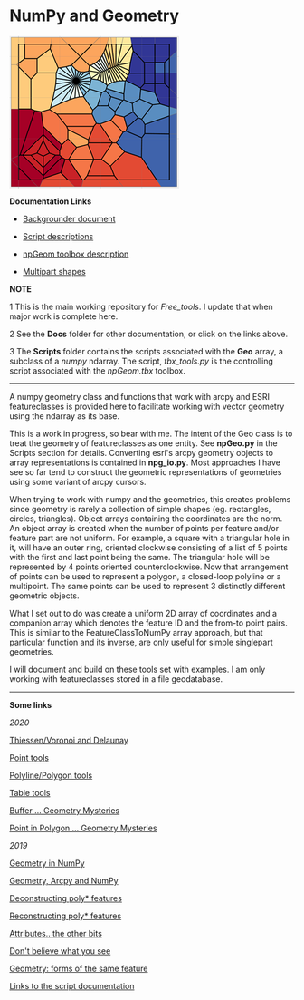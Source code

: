 # NumPy and Geometry

<!--- This is a comment -->
<!--- https://dan-patterson.github.io/numpy_geometry/ -->

<!--- <a href="url"><img src="https://github.com/Dan-Patterson/numpy_geometry/blob/master/images/Voronoi2.png" align="center" height="auto" width="300" ></a> -->
<!--- ![](images/Voronoi2.png) -->
<!--- The line below is a relative reference.  Make sure that the subdir doesn't begin with a / -->
<img src="images/Voronoi2.png" align="center" width="300"/>


**Documentation Links**

* [Backgrounder document](/Docs/Backgrounder.md)

* [Script descriptions](/Scripts/README.md)

* [npGeom toolbox description](/Docs/npGeomTools.md)

* [Multipart shapes](/Docs/Multipart_shapes.md)


**NOTE**

1 This is the main working repository for *Free_tools*.  I update that when major work is complete here.

2 See the **Docs** folder for other documentation, or click on the links above.

3 The **Scripts** folder contains the scripts associated with the **Geo** array, a subclass of a *numpy* ndarray.  The script, *tbx_tools.py* is the controlling script associated with the *npGeom.tbx* toolbox.

----
A numpy geometry class and functions that work with arcpy and ESRI featureclasses is provided here to facilitate working with vector geometry using the ndarray as its base.

This is a work in progress, so bear with me.  The intent of the Geo class is to treat the geometry of featureclasses as one entity.  See **npGeo.py** in the Scripts section for details.  Converting esri's arcpy geometry objects to array representations is contained in **npg_io.py**. Most approaches I have see so far tend to construct the geometric representations of geometries using some variant of arcpy cursors.

When trying to work with numpy and the geometries, this creates problems since geometry is rarely a collection of simple shapes (eg. rectangles, circles, triangles).  Object arrays containing the coordinates are the norm.  An object array is created when the number of points per feature and/or feature part are not uniform.  For example, a square with a triangular hole in it, will have an outer ring, oriented clockwise consisting of a list of 5 points with the first and last point being the same.  The triangular hole will be represented by 4 points oriented counterclockwise.  Now that arrangement of points can be used to represent a polygon, a closed-loop polyline or a multipoint.  The same points can be used to represent 3 distinctly different geometric objects.

What I set out to do was create a uniform 2D array of coordinates and a companion array which denotes the feature ID and the from-to point pairs.  This is similar to the FeatureClassToNumPy array approach, but that particular function and its inverse, are only useful for simple singlepart geometries.

I will document and build on these tools set with examples.  I am only working with featureclasses stored in a file geodatabase.

----
**Some links**

*2020*

[Thiessen/Voronoi and Delaunay](https://community.esri.com/people/danretired/blog/2020/06/16/free-advanced-tools-thiessen-polygons-delaunay-triangulation)

[Point tools](https://community.esri.com/people/danretired/blog/2020/05/15/point-tools-for-pro)

[Polyline/Polygon tools](https://community.esri.com/people/danretired/blog/2020/05/19/polygonpolyline-tools-for-pro)

[Table tools](https://community.esri.com/people/danretired/blog/2020/05/18/free-tools-for-arcgis-pro-table-tools)

[Buffer ... Geometry Mysteries](https://community.esri.com/blogs/dan_patterson/2020/01/27/buffer-geometry-mysteries)

[Point in Polygon ... Geometry Mysteries](https://community.esri.com/blogs/dan_patterson/2020/02/18/point-in-polygon-geometry-mysteries)

*2019*

[Geometry in NumPy](https://community.esri.com/blogs/dan_patterson/2019/03/17/geometry-in-numpy-1)

[Geometry, Arcpy and NumPy](https://community.esri.com/blogs/dan_patterson/2019/04/10/geometry-arcpy-and-numpy-2)

[Deconstructing poly* features](https://community.esri.com/blogs/dan_patterson/2019/04/10/geometry-deconstructing-poly-features-3)

[Reconstructing poly* features](https://community.esri.com/blogs/dan_patterson/2019/04/17/geometry-reconstructing-poly-features-4)

[Attributes.. the other bits](https://community.esri.com/blogs/dan_patterson/2019/04/17/geometry-attributes-actually-the-other-bits-5)

[Don't believe what you see](https://community.esri.com/blogs/dan_patterson/2019/05/09/geometry-dont-believe-what-you-see-6)

[Geometry: forms of the same feature](https://community.esri.com/blogs/dan_patterson/2019/05/13/geometry-forms-of-the-same-feature-7)

[Links to the script documentation](https://github.com/Dan-Patterson/npGeo/blob/master/Scripts/README.md)


